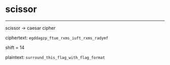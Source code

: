# scissor

---

scissor -> caesar cipher

ciphertext: `egddagzp_ftue_rxms_iuft_rxms_radymf`

shift = 14

plaintext: `surround_this_flag_with_flag_format`
